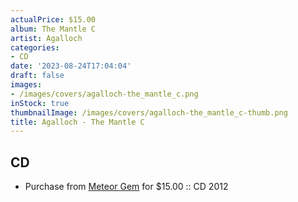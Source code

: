 ```yaml
---
actualPrice: $15.00
album: The Mantle C
artist: Agalloch
categories:
- CD
date: '2023-08-24T17:04:04'
draft: false
images:
- /images/covers/agalloch-the_mantle_c.png
inStock: true
thumbnailImage: /images/covers/agalloch-the_mantle_c-thumb.png
title: Agalloch - The Mantle C
---
```


## CD
* Purchase from [Meteor Gem](https://meteor-gem.com/products/used-agalloch-the-mantle-cd) for $15.00 :: CD 2012
